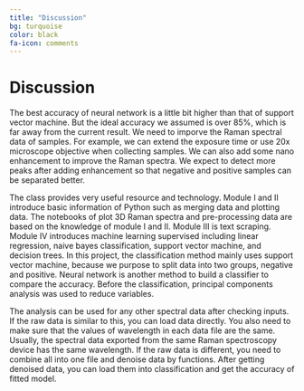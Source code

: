 ```yaml
---
title: "Discussion"
bg: turquoise
color: black
fa-icon: comments
---
```


# Discussion

The best accuracy of neural network is a little bit higher than that of support vector machine. But the ideal accuracy we assumed is over 85%, which is far away from the current result. We need to imporve the Raman spectral data of samples. For example, we can extend the exposure time or use 20x microscope objective when collecting samples. We can also add some nano enhancement to improve the Raman spectra. We expect to detect more peaks after adding enhancement so that negative and positive samples can be separated better.

The class provides very useful resource and technology. Module I and II introduce basic information of Python such as merging data and plotting data. The notebooks of plot 3D Raman spectra and pre-processing data are based on the knowledge of module I and II. Module III is text scraping. Module IV introduces machine learning supervised including linear regression, naive bayes classification, support vector machine, and decision trees. In this project, the classification method mainly uses support vector machine, because we purpose to split data into two groups, negative and positive. Neural network is another method to build a classifier to compare the accuracy. Before the classification, principal components analysis was used to reduce variables.

The analysis can be used for any other spectral data after checking inputs. If the raw data is similar to this, you can load data directly. You also need to make sure that the values of wavelength in each data file are the same. Usually, the spectral data exported from the same Raman spectroscopy device has the same wavelength. If the raw data is different, you need to combine all into one file and denoise data by functions. After getting denoised data, you can load them into classification and get the accuracy of fitted model. 
